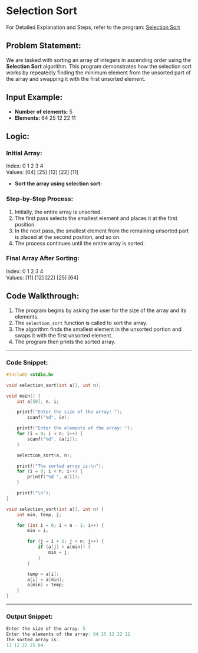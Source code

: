# Selection Sort

For Detailed Explanation and Steps, refer to the program: [Selection Sort](./selectionSort.c)

## Problem Statement:
We are tasked with sorting an array of integers in ascending order using the **Selection Sort** algorithm. This program demonstrates how the selection sort works by repeatedly finding the minimum element from the unsorted part of the array and swapping it with the first unsorted element.

## Input Example:
- **Number of elements:** 5
- **Elements:** 64 25 12 22 11

## Logic:

### Initial Array:
Index:      0    1    2    3    4  
Values:    [64] [25] [12] [22] [11]  

- **Sort the array using selection sort:**

### Step-by-Step Process:
1. Initially, the entire array is unsorted.
2. The first pass selects the smallest element and places it at the first position.
3. In the next pass, the smallest element from the remaining unsorted part is placed at the second position, and so on.
4. The process continues until the entire array is sorted.

### Final Array After Sorting:
Index:      0    1    2    3    4  
Values:    [11] [12] [22] [25] [64]  

## Code Walkthrough:

1. The program begins by asking the user for the size of the array and its elements.
2. The `selection_sort` function is called to sort the array.
3. The algorithm finds the smallest element in the unsorted portion and swaps it with the first unsorted element.
4. The program then prints the sorted array.

---

### Code Snippet:

```c
#include <stdio.h>

void selection_sort(int a[], int n);

void main() {
	int a[50], n, i;

	printf("Enter the size of the array: ");
		scanf("%d", &n);

	printf("Enter the elements of the array: ");
	for (i = 0; i < n; i++) {
		scanf("%d", &a[i]);
	}

	selection_sort(a, n);

	printf("The sorted array is:\n");
	for (i = 0; i < n; i++) {
		printf("%d ", a[i]);
	}

	printf("\n");
}

void selection_sort(int a[], int n) {
	int min, temp, j;

	for (int i = 0; i < n - 1; i++) {
		min = i;

		for (j = i + 1; j < n; j++) {
			if (a[j] < a[min]) {
				min = j;
			}
		}

		temp = a[i];
		a[i] = a[min];
		a[min] = temp;
	}
}
```

---

### Output Snippet:

```c
Enter the size of the array: 5
Enter the elements of the array: 64 25 12 22 11
The sorted array is:
11 12 22 25 64 
```
